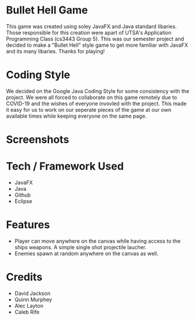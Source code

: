 # Bullet Hell Game
This game was created using soley JavaFX and Java standard libaries. Those responsible for this creation were apart of UTSA's Application Programming Class (cs3443 Group 5). This was our semester project and decided to make a "Bullet Hell" style game to get more familiar with JavaFX and its many libaries. Thanks for playing!

# Coding Style
We decided on the Google Java Coding Style for some consistency with the project. We were all forced to collaborate on this game remotely due to COVID-19 and the wishes of everyone invovled with the project. This made it easy for us to work on our seperate pieces of the game at our own available times while keeping everyone on the same page.

# Screenshots

# Tech / Framework Used
- JavaFX
- Java
- Github
- Eclipse

# Features
- Player can move anywhere on the canvas while having access to the ships weapons. A simple single shot projectile laucher.
- Enemies spawn at random anywhere on the canvas as well. 

# Credits
- David Jackson
- Quinn Murphey
- Alec Layton
- Caleb Rife
